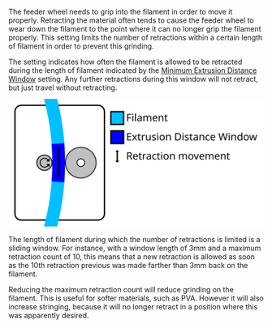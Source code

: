 The feeder wheel needs to grip into the filament in order to move it properly. Retracting the material often tends to cause the feeder wheel to wear down the filament to the point where it can no longer grip the filament properly. This setting limits the number of retractions within a certain length of filament in order to prevent this grinding.

The setting indicates how often the filament is allowed to be retracted during the length of filament indicated by the [Minimum Extrusion Distance Window](retraction_extrusion_window.md) setting. Any further retractions during this window will not retract, but just travel without retracting.

![Visualisation of retractions during a certain length of filament](images/retraction_count_max.svg)

The length of filament during which the number of retractions is limited is a sliding window. For instance, with a window length of 3mm and a maximum retraction count of 10, this means that a new retraction is allowed as soon as the 10th retraction previous was made farther than 3mm back on the filament.

Reducing the maximum retraction count will reduce grinding on the filament. This is useful for softer materials, such as PVA. However it will also increase stringing, because it will no longer retract in a position where this was apparently desired.